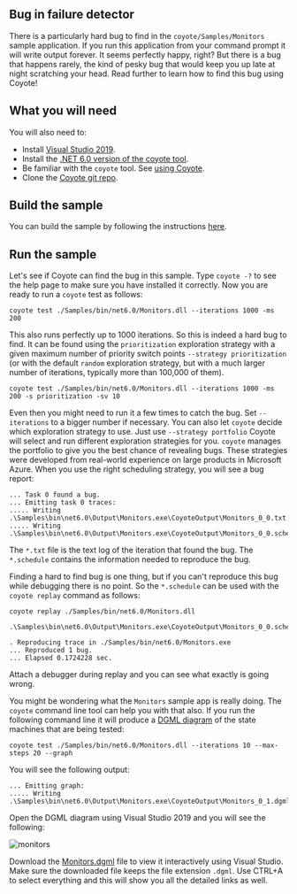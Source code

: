 
## Bug in failure detector

There is a particularly hard bug to find in the `coyote/Samples/Monitors` sample application. If you
run this application from your command prompt it will write output forever. It seems perfectly
happy, right?  But there is a bug that happens rarely, the kind of pesky bug that would keep you up
late at night scratching your head. Read further to learn how to find this bug using Coyote!

## What you will need

You will also need to:

- Install [Visual Studio 2019](https://visualstudio.microsoft.com/downloads/).
- Install the [.NET 6.0 version of the coyote tool](../../get-started/install.md).
- Be familiar with the `coyote` tool. See [using Coyote](../../get-started/using-coyote.md).
- Clone the [Coyote git repo](http://github.com/microsoft/coyote).

## Build the sample

You can build the sample by following the instructions
[here](https://github.com/microsoft/coyote/tree/main/Samples/README.md).

## Run the sample

Let's see if Coyote can find the bug in this sample. Type `coyote -?` to see the help page to make
sure you have installed it correctly. Now you are ready to run a `coyote` test as follows:

```plain
coyote test ./Samples/bin/net6.0/Monitors.dll --iterations 1000 -ms 200
```

This also runs perfectly up to 1000 iterations. So this is indeed a hard bug to find. It can be
found using the `prioritization` exploration strategy with a given maximum number of priority switch
points `--strategy prioritization` (or with the default `random` exploration strategy, but with a
much larger number of iterations, typically more than 100,000 of them).

```plain
coyote test ./Samples/bin/net6.0/Monitors.dll --iterations 1000 -ms 200 -s prioritization -sv 10
```

Even then you might need to run it a few times to catch the bug. Set `--iterations` to a bigger
number if necessary. You can also let `coyote` decide which exploration strategy to use. Just use
`--strategy portfolio` Coyote will select and run different exploration strategies for you. `coyote`
manages the portfolio to give you the best chance of revealing bugs. These strategies were developed
from real-world experience on large products in Microsoft Azure. When you use the right scheduling
strategy, you will see a bug report:

```plain
... Task 0 found a bug.
... Emitting task 0 traces:
..... Writing .\Samples\bin\net6.0\Output\Monitors.exe\CoyoteOutput\Monitors_0_0.txt
..... Writing .\Samples\bin\net6.0\Output\Monitors.exe\CoyoteOutput\Monitors_0_0.schedule
```

The `*.txt` file is the text log of the iteration that found the bug. The `*.schedule` contains the
information needed to reproduce the bug.

Finding a hard to find bug is one thing, but if you can't reproduce this bug while debugging there
is no point. So the `*.schedule` can be used with the `coyote replay` command as follows:

```plain
coyote replay ./Samples/bin/net6.0/Monitors.dll 
    .\Samples\bin\net6.0\Output\Monitors.exe\CoyoteOutput\Monitors_0_0.schedule
    
. Reproducing trace in ./Samples/bin/net6.0/Monitors.exe
... Reproduced 1 bug.
... Elapsed 0.1724228 sec.
```

Attach a debugger during replay and you can see what exactly is going wrong.

You might be wondering what the `Monitors` sample app is really doing. The `coyote` command line
tool can help you with that also. If you run the following command line it will produce a [DGML
diagram](../../how-to/generate-dgml.md) of the state machines that are being tested:

```plain
coyote test ./Samples/bin/net6.0/Monitors.dll --iterations 10 --max-steps 20 --graph
```

You will see the following output:

```plain
... Emitting graph:
..... Writing .\Samples\bin\net6.0\Output\Monitors.exe\CoyoteOutput\Monitors_0_1.dgml
```

Open the DGML diagram using Visual Studio 2019 and you will see the following:

![monitors](../../assets/images/Monitors.svg)

Download the [Monitors.dgml](../../assets/images/Monitors.dgml) file to view it interactively using
Visual Studio. Make sure the downloaded file keeps the file extension `.dgml`. Use CTRL+A to select
everything and this will show you all the detailed links as well.
